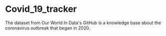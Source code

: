 # Covid_19_tracker
The dataset from Our World In Data's GitHub is a knowledge base about the coronavirus outbreak that began in 2020.
